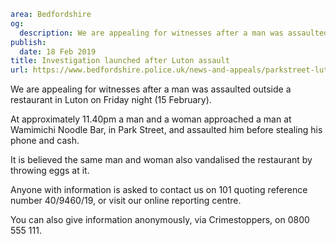 ```yaml
area: Bedfordshire
og:
  description: We are appealing for witnesses after a man was assaulted in Park Street, Luton on Friday night.
publish:
  date: 18 Feb 2019
title: Investigation launched after Luton assault
url: https://www.bedfordshire.police.uk/news-and-appeals/parkstreet-luton-assault-feb19
```

We are appealing for witnesses after a man was assaulted outside a restaurant in Luton on Friday night (15 February).

At approximately 11.40pm a man and a woman approached a man at Wamimichi Noodle Bar, in Park Street, and assaulted him before stealing his phone and cash.

It is believed the same man and woman also vandalised the restaurant by throwing eggs at it.

Anyone with information is asked to contact us on 101 quoting reference number 40/9460/19, or visit our online reporting centre.

You can also give information anonymously, via Crimestoppers, on 0800 555 111.
